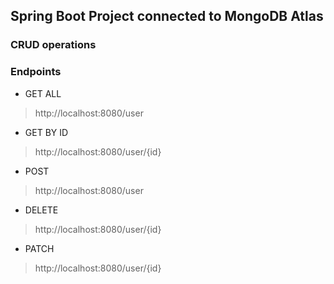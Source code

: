 ## Spring Boot Project connected to MongoDB Atlas

### CRUD operations

### Endpoints

- GET ALL
> http://localhost:8080/user

- GET BY ID
> http://localhost:8080/user/{id}

- POST
> http://localhost:8080/user 

- DELETE
> http://localhost:8080/user/{id}

- PATCH
> http://localhost:8080/user/{id}